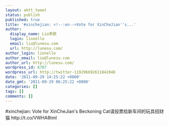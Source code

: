 ```yaml
---
layout: aktt_tweet
status: publish
published: true
title: '#xinchejian: <!--:en-->Vote for XinCheJian''s...'
author:
  display_name: Lio李欧
  login: lionello
  email: lio@lunesu.com
  url: http://lunesu.com/
author_login: lionello
author_email: lio@lunesu.com
author_url: http://lunesu.com/
wordpress_id: 6787
wordpress_url: http://twitter-119296692611842048
date: '2011-09-29 14:25:22 +0800'
date_gmt: '2011-09-29 06:25:22 +0800'
categories: []
tags: []
comments: []
---
```

<p>#xinchejian: <!--:en-->Vote for XinCheJian's Beckoning Cat<!--:--><!--:zh-->请投票给新车间的玩具招财猫<!--:--> http://t.co/VWHA8tml</p>
